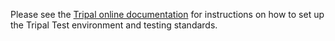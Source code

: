 Please see the [Tripal online documentation](https://tripal.readthedocs.io/en/latest/dev_guide/contributing.html) for instructions on how to set up the Tripal Test environment and testing standards.
